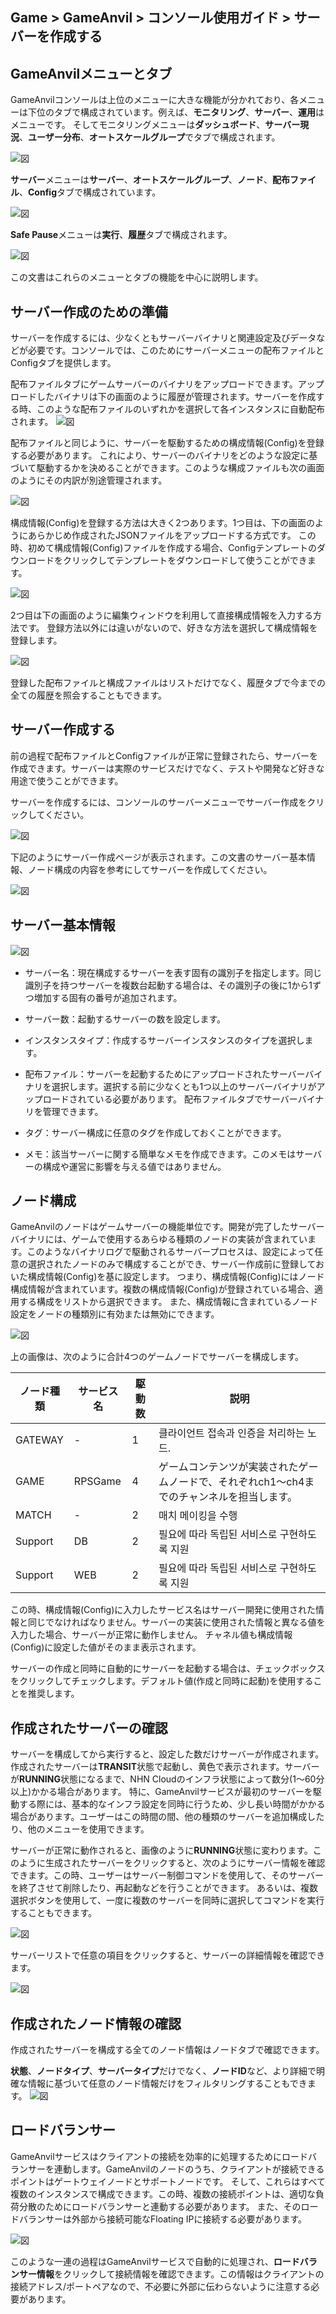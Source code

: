 ## Game > GameAnvil > コンソール使用ガイド > サーバーを作成する

## GameAnvilメニューとタブ

GameAnvilコンソールは上位のメニューに大きな機能が分かれており、各メニューは下位のタブで構成されています。例えば、**モニタリング**、**サーバー**、**運用**はメニューです。 そしてモニタリングメニューは**ダッシュボード**、**サーバー現況**、**ユーザー分布**、**オートスケールグループ**でタブで構成されます。

![図](https://static.toastoven.net/prod_gameanvil/images/console/v2/new-server/menu_1.png)

**サーバー**メニューは**サーバー**、**オートスケールグループ**、**ノード**、**配布ファイル**、**Config**タブで構成されています。

![図](https://static.toastoven.net/prod_gameanvil/images/console/v2/new-server/menu_2.png)

**Safe Pause**メニューは**実行**、**履歴**タブで構成されます。

![図](https://static.toastoven.net/prod_gameanvil/images/console/v2/new-server/menu_3.png)

この文書はこれらのメニューとタブの機能を中心に説明します。


## サーバー作成のための準備

サーバーを作成するには、少なくともサーバーバイナリと関連設定及びデータなどが必要です。コンソールでは、このためにサーバーメニューの配布ファイルとConfigタブを提供します。 

配布ファイルタブにゲームサーバーのバイナリをアップロードできます。アップロードしたバイナリは下の画面のように履歴が管理されます。サーバーを作成する時、このような配布ファイルのいずれかを選択して各インスタンスに自動配布されます。 
![図](https://static.toastoven.net/prod_gameanvil/images/console/v2/new-server/deploy_file_list.png)

配布ファイルと同じように、サーバーを駆動するための構成情報(Config)を登録する必要があります。 これにより、サーバーのバイナリをどのような設定に基づいて駆動するかを決めることができます。このような構成ファイルも次の画面のようにその内訳が別途管理されます。

![図](https://static.toastoven.net/prod_gameanvil/images/console/v2/new-server/config_list.png)

構成情報(Config)を登録する方法は大きく2つあります。1つ目は、下の画面のようにあらかじめ作成されたJSONファイルをアップロードする方式です。 この時、初めて構成情報(Config)ファイルを作成する場合、Configテンプレートのダウンロードをクリックしてテンプレートをダウンロードして使うことができます。

![図](https://static.toastoven.net/prod_gameanvil/images/console/v2/new-server/register_new_config_init.png)

2つ目は下の画面のように編集ウィンドウを利用して直接構成情報を入力する方法です。 登録方法以外には違いがないので、好きな方法を選択して構成情報を登録します。

![図](https://static.toastoven.net/prod_gameanvil/images/console/v2/new-server/register_config.png)

登録した配布ファイルと構成ファイルはリストだけでなく、履歴タブで今までの全ての履歴を照会することもできます。


## サーバー作成する

前の過程で配布ファイルとConfigファイルが正常に登録されたら、サーバーを作成できます。サーバーは実際のサービスだけでなく、テストや開発など好きな用途で使うことができます。

サーバーを作成するには、コンソールのサーバーメニューでサーバー作成をクリックしてください。

![図](https://static.toastoven.net/prod_gameanvil/images/console/v2/new-server/empty_server_list.png)


下記のようにサーバー作成ページが表示されます。この文書のサーバー基本情報、ノード構成の内容を参考にしてサーバーを作成してください。

![図](https://static.toastoven.net/prod_gameanvil/images/console/v2/new-server/new_server_2.png)


## サーバー基本情報

![図](https://static.toastoven.net/prod_gameanvil/images/console/v2/new-server/create-03.png)

* サーバー名：現在構成するサーバーを表す固有の識別子を指定します。同じ識別子を持つサーバーを複数台起動する場合は、その識別子の後に1から1ずつ増加する固有の番号が追加されます。

* サーバー数：起動するサーバーの数を設定します。 

* インスタンスタイプ：作成するサーバーインスタンスのタイプを選択します。

* 配布ファイル：サーバーを起動するためにアップロードされたサーバーバイナリを選択します。選択する前に少なくとも1つ以上のサーバーバイナリがアップロードされている必要があります。 配布ファイルタブでサーバーバイナリを管理できます。

* タグ：サーバー構成に任意のタグを作成しておくことができます。

* メモ：該当サーバーに関する簡単なメモを作成できます。このメモはサーバーの構成や運営に影響を与える値ではありません。

## ノード構成

GameAnvilのノードはゲームサーバーの機能単位です。開発が完了したサーバーバイナリには、ゲームで使用するあらゆる種類のノードの実装が含まれています。このようなバイナリログで駆動されるサーバープロセスは、設定によって任意の選択されたノードのみで構成することができ、サーバー作成前に登録しておいた構成情報(Config)を基に設定します。 つまり、構成情報(Config)にはノード構成情報が含まれています。複数の構成情報(Config)が登録されている場合、適用する構成をリストから選択できます。 また、構成情報に含まれているノード設定をノードの種類別に有効または無効にできます。

![図](https://static.toastoven.net/prod_gameanvil/images/console/v2/new-server/new_server_node_config.png)


上の画像は、次のように合計4つのゲームノードでサーバーを構成します。

| ノード種類  | サービス名   | 駆動数 | 説明                                           |
|---------|---------|-------|-----------------------------------------------|
| GATEWAY | -            | 1     | 클라이언트 접속과 인증을 처리하는 노드.                                                                                               |
| GAME    | RPSGame | 4     | ゲームコンテンツが実装されたゲームノードで、それぞれch1～ch4までのチャンネルを担当します。 |
| MATCH   | -            | 2     | 매치 메이킹을 수행                                                                                                           |
| Support | DB           | 2     | 필요에 따라 독립된 서비스로 구현하도록 지원                                                                                             |
| Support | WEB          | 2     | 필요에 따라 독립된 서비스로 구현하도록 지원                                                                                             |


この時、構成情報(Config)に入力したサービス名はサーバー開発に使用された情報と同じでなければなりません。サーバーの実装に使用された情報と異なる値を入力した場合、サーバーが正常に動作しません。 チャネル値も構成情報(Config)に設定した値がそのまま表示されます。

サーバーの作成と同時に自動的にサーバーを起動する場合は、チェックボックスをクリックしてチェックします。デフォルト値(作成と同時に起動)を使用することを推奨します。

## 作成されたサーバーの確認
サーバーを構成してから実行すると、設定した数だけサーバーが作成されます。作成されたサーバーは**TRANSIT**状態で起動し、黄色で表示されます。サーバーが**RUNNING**状態になるまで、NHN Cloudのインフラ状態によって数分(1～60分以上)かかる場合があります。 特に、GameAnvilサービスが最初のサーバーを駆動する際には、基本的なインフラ設定を同時に行うため、少し長い時間がかかる場合があります。ユーザーはこの時間の間、他の種類のサーバーを追加構成したり、他のメニューを使用できます。

サーバーが正常に動作されると、画像のように**RUNNING**状態に変わります。このように生成されたサーバーをクリックすると、次のようにサーバー情報を確認できます。この時、ユーザーはサーバー制御コマンドを使用して、そのサーバーを終了させて削除したり、再起動などを行うことができます。 あるいは、複数選択ボタンを使用して、一度に複数のサーバーを同時に選択してコマンドを実行することもできます。

![図](https://static.toastoven.net/prod_gameanvil/images/console/v2/new-server/server_list.png)

サーバーリストで任意の項目をクリックすると、サーバーの詳細情報を確認できます。

![図](https://static.toastoven.net/prod_gameanvil/images/console/v2/new-server/server_details.png)


## 作成されたノード情報の確認

作成されたサーバーを構成する全てのノード情報はノードタブで確認できます。

**状態**、**ノードタイプ**、**サーバータイプ**だけでなく、**ノードID**など、より詳細で明確な情報に基づいて任意のノード情報だけをフィルタリングすることもできます。
![図](https://static.toastoven.net/prod_gameanvil/images/console/v2/new-server/node_list.png)

## ロードバランサー

GameAnvilサービスはクライアントの接続を効率的に処理するためにロードバランサーを連動します。GameAnvilのノードのうち、クライアントが接続できるポイントはゲートウェイノードとサポートノードです。 そして、これらはすべて複数のインスタンスで構成できます。この時、複数の接続ポイントは、適切な負荷分散のためにロードバランサーと連動する必要があります。 また、そのロードバランサーは外部から接続可能なFloating IPに接続する必要があります。

![図](https://static.toastoven.net/prod_gameanvil/images/console/v2/new-server/loadbalancer.png)

このような一連の過程はGameAnvilサービスで自動的に処理され、**ロードバランサー情報**をクリックして接続情報を確認できます。この情報はクライアントの接続アドレス/ポートペアなので、不必要に外部に伝わらないように注意する必要があります。
